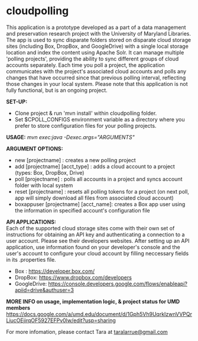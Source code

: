 # cloudpolling
This application is a prototype developed as a part of a data management and preservation research project with the University of Maryland Libraries. The app is used to sync disparate folders stored on disparate cloud storage sites (including Box, DropBox, and GoogleDrive) with a single local storage location and index the content using Apache Solr. It can manage multiple 'polling projects', providing the ability to sync different groups of cloud accounts separately. Each time you poll a project, the application communicates with the project's associated cloud accounts and polls any changes that have occurred since that previous polling interval, reflecting those changes in your local system. Please note that this application is not fully functional, but is an ongoing project. 

**SET-UP:**
* Clone project & run 'mvn install' within cloudpolling folder.
* Set $CPOLL_CONFIGS environment variable as a directory where you prefer to store configuration files for your polling projects.

**USAGE:**
*mvn exec:java -Dexec.args="ARGUMENTS"*

**ARGUMENT OPTIONS:**
* new [projectname] : creates a new polling project  
* add [projectname] [acct_type] : adds a cloud account to a project (types: Box, DropBox, Drive)  
* poll [projectname] : polls all accounts in a project and syncs account folder with local system  
* reset [projectname] : resets all polling tokens for a project (on next poll, app will simply download all files from associated cloud account)
* boxappuser [projectname] [acct_name]: creates a Box app user using the information in specified account's configuration file


**API APPLICATIONS:**  
Each of the supported cloud storage sites come with their own set of instructions for obtaining an API key and authenticating a connection to a user account. Please see their developers websites. After setting up an API application, use information found on your developer's console and the user's account to configure your cloud account by filling neccessary fields in its .properties file. 
* Box : https://developer.box.com/
* DropBox: https://www.dropbox.com/developers
* GoogleDrive: https://console.developers.google.com/flows/enableapi?apiid=drive&authuser=3

**MORE INFO on usage, implementation logic, & project status for UMD members**
https://docs.google.com/a/umd.edu/document/d/1Gph5Vh9UqrkIzwnVVPQrLiucOEjirqOF5927EFPv0lw/edit?usp=sharing

For more infomation, please contact Tara at taralarrue@gmail.com


